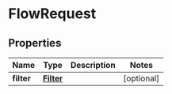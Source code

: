 
# FlowRequest

## Properties
Name | Type | Description | Notes
------------ | ------------- | ------------- | -------------
**filter** | [**Filter**](Filter.md) |  |  [optional]



